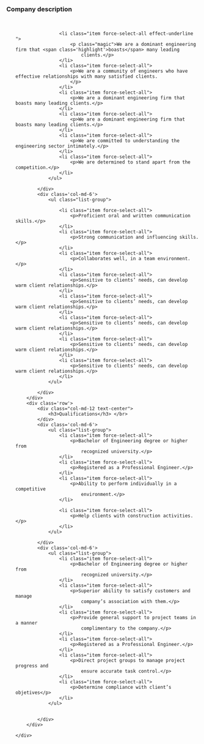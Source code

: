 <div id="top">
    <!-- <div class="desc card card-body">
    <h3>Desc</h3>
    <p>See for yourself how GPT3 can be used to tackle issue of biased job adverts</p>
    <p>Please read <a href="https://levelup.gitconnected.com/building-a-website-starter-with-fastapi-92d077092864">my
            Medium article for details.</a>
    </p></div> -->
    <div class="job-advert container card">
        <div class="col-md-12 text-center">
            <h3>Company description</h3> </br>
        </div>
        <div class='row card-body '>
            <div class='col-md-6'>
                <ul class="list-group">

                    <li class="item force-select-all effect-underline ">
                        <p class="magic">We are a dominant engineering firm that <span class='highlight'>boasts</span> many leading
                            clients.</p>
                    </li>
                    <li class="item force-select-all">
                        <p>We are a community of engineers who have effective relationships with many satisfied clients.
                        </p>
                    </li>
                    <li class="item force-select-all">
                        <p>We are a dominant engineering firm that boasts many leading clients.</p>
                    </li>
                    <li class="item force-select-all">
                        <p>We are a dominant engineering firm that boasts many leading clients.</p>
                    </li>
                    <li class="item force-select-all">
                        <p>We are committed to understanding the engineering sector intimately.</p>
                    </li>
                    <li class="item force-select-all">
                        <p>We are determined to stand apart from the competition.</p>
                    </li>
                </ul>

            </div>
            <div class='col-md-6'>
                <ul class="list-group">

                    <li class="item force-select-all">
                        <p>Proficient oral and written communication skills.</p>
                    </li>
                    <li class="item force-select-all">
                        <p>Strong communication and influencing skills.</p>
                    </li>
                    <li class="item force-select-all">
                        <p>Collaborates well, in a team environment.</p>
                    </li>
                    <li class="item force-select-all">
                        <p>Sensitive to clients’ needs, can develop warm client relationships.</p>
                    </li>
                    <li class="item force-select-all">
                        <p>Sensitive to clients’ needs, can develop warm client relationships.</p>
                    </li>
                    <li class="item force-select-all">
                        <p>Sensitive to clients’ needs, can develop warm client relationships.</p>
                    </li>
                    <li class="item force-select-all">
                        <p>Sensitive to clients’ needs, can develop warm client relationships.</p>
                    </li>
                    <li class="item force-select-all">
                        <p>Sensitive to clients’ needs, can develop warm client relationships.</p>
                    </li>
                </ul>

            </div>
        </div>
        <div class='row'>
            <div class="col-md-12 text-center">
                <h3>Qualifications</h3> </br>
            </div>
            <div class='col-md-6'>
                <ul class="list-group">
                    <li class="item force-select-all">
                        <p>Bachelor of Engineering degree or higher from
                            recognized university.</p>
                    </li>
                    <li class="item force-select-all">
                        <p>Registered as a Professional Engineer.</p>
                    </li>
                    <li class="item force-select-all">
                        <p>Ability to perform individually in a competitive
                            environment.</p>
                    </li>

                    <li class="item force-select-all">
                        <p>Help clients with construction activities.</p>
                    </li>
                </ul>

            </div>
            <div class='col-md-6'>
                <ul class="list-group">
                    <li class="item force-select-all">
                        <p>Bachelor of Engineering degree or higher from
                            recognized university.</p>
                    </li>
                    <li class="item force-select-all">
                        <p>Superior ability to satisfy customers and manage
                            company’s association with them.</p>
                    </li>
                    <li class="item force-select-all">
                        <p>Provide general support to project teams in a manner
                            complimentary to the company.</p>
                    </li>
                    <li class="item force-select-all">
                        <p>Registered as a Professional Engineer.</p>
                    </li>
                    <li class="item force-select-all">
                        <p>Direct project groups to manage project progress and
                            ensure accurate task control.</p>
                    </li>
                    <li class="item force-select-all">
                        <p>Determine compliance with client’s objetives</p>
                    </li>
                </ul>


            </div>
        </div>

    </div>
</div>
